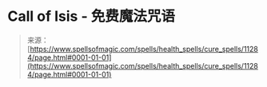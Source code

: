 <!--yml

分类：未分类

日期：2024年06月12日 18:48:24

-->

# Call of Isis - 免费魔法咒语

> 来源：[https://www.spellsofmagic.com/spells/health_spells/cure_spells/11284/page.html#0001-01-01](https://www.spellsofmagic.com/spells/health_spells/cure_spells/11284/page.html#0001-01-01)

